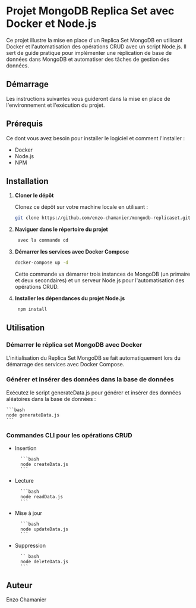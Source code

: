 # Projet MongoDB Replica Set avec Docker et Node.js

Ce projet illustre la mise en place d'un Replica Set MongoDB en utilisant Docker et l'automatisation des opérations CRUD avec un script Node.js. Il sert de guide pratique pour implémenter une réplication de base de données dans MongoDB et automatiser des tâches de gestion des données.

## Démarrage

Les instructions suivantes vous guideront dans la mise en place de l'environnement et l'exécution du projet.

## Prérequis

Ce dont vous avez besoin pour installer le logiciel et comment l'installer :

- Docker
- Node.js
- NPM 

## Installation

1. **Cloner le dépôt**
   
   Clonez ce dépôt sur votre machine locale en utilisant :

   ```bash
   git clone https://github.com/enzo-chamanier/mongodb-replicaset.git
   ```

2. **Naviguer dans le répertoire du projet**

   ```bash
    avec la commande cd
   ```

3. **Démarrer les services avec Docker Compose**

   ```bash
   docker-compose up -d
   ```

   Cette commande va démarrer trois instances de MongoDB (un primaire et deux secondaires) et un serveur Node.js pour l'automatisation des opérations CRUD.

4. **Installer les dépendances du projet Node.js**

   ```bash
    npm install
    ```

## Utilisation

### Démarrer le réplica set MongoDB avec Docker 
L'initialisation du Replica Set MongoDB se fait automatiquement lors du 
démarrage des services avec Docker Compose.

### Générer et insérer des données dans la base de données 
Exécutez le script generateData.js pour générer et insérer des données aléatoires 
dans la base de données :
    
    ```bash
    node generateData.js
    ```
### Commandes CLI pour les opérations CRUD 
- Insertion 
    
        ```bash
        node createData.js
        ```

- Lecture

        ```bash
        node readData.js
        ```
- Mise à jour

        ```bash
        node updateData.js 
        ```
- Suppression

        `` bash
        node deleteData.js
        ```
## Auteur
Enzo Chamanier

    
